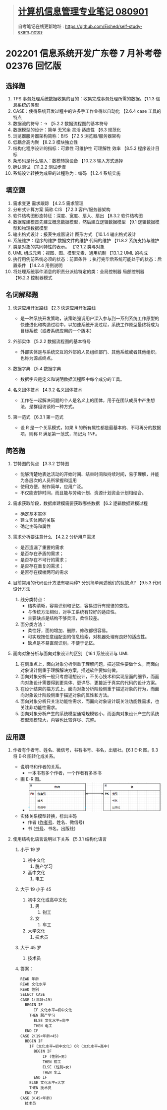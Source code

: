 > # [**计算机信息管理专业笔记 080901**](https://github.com/Eished/self-study-exam_notes)
>
> **自考笔记在线更新地址** : <https://github.com/Eished/self-study-exam_notes>

# 202201 信息系统开发广东卷 7 月补考卷 02376 回忆版

## 选择题

1. TPS 事务处理系统数据收集的目的：收集完成事务处理所需的数据。【1.1.3 信息系统的类型
2. CASE：使得系统开发过程中的许多手工作业得以自动化 【2.6.4 case 工具的特点
3. 数据流的符号：→ 【5.2.2 数据流程图的基本符号
4. 数据模型的设计：简单 无冗余 灵活 适应性 【6.3 规范化
5. 浏览器服务器架构简称：B/S 【7.2.5 浏览器/服务器架构
6. 低耦合高内聚 【8.2.3 模块独立性
7. 结构化程序设计的指标：可靠性 可维护性 可理解性 效率 【8.5.2 程序设计目标
8. 条形码是什么输入：数模转换设备 【10.2.3 输入方式选择
9. 确认测试 【11.2.2 测试步骤
10. 系统设计转换为成果的过程称为：编码 【1.2.4 系统实施

## 填空题

1. 需求变更 需求跟踪 【4.2.5 需求管理
2. 分布式计算方案 简称 C/S 【7.2.3 客户/服务器架构
3. 软件结构图形态特征：深度、宽度、扇入、扇出 【8.3.2 软件结构图
4. 数据库建模首先建立概念数据模型，然后建立逻辑数据模型 【9.1 逻辑数据模型和物理数据模型
5. 输出格式设计：报表生成器设计 图形方式 【10.1.4 输出格式设计
6. 系统维护：程序的维护 数据文件的维护 代码的维护 【11.8.2 系统支持与维护
7. 类是对象的共同特性的表示。 【12.1.2 类与对象
8. UML 组成元素：视图、图、模型元素、通用机制 【13.1.2 UML 的构成
9. 执行用例前系统必须的状态：前置条件 ；执行完毕后系统可能处于的状态：后置条件 【14.2.4 用例说明
10. 将处理系统事件消息的职责分派给特定的类：全局控制器 局部控制器 【16.2.3 控制器模式

## 名词解释题

1. 快速应用开发路线 【2.3 快速应用开发路线

   - 是一种系统开发策略，该策略强调用户深入参与到一系列系统工作原型的快速进化和构造过程中，以加速系统开发过程，系统工作原型最终将成为目标系统（或者系统应用的一个版本）

2. 外部实体 【5.2.2 数据流程图的基本符号

   - 外部实体是与系统交互的外部的人员组织部门、其他系统或者其他组织，也称为源点终点。

3. 数据字典 【5.4 数据字典

   - 数据字典是定义和说明数据流程图中每个成分的工具。

4. 名义团体技术 【4.3.2 名义团体技术

   - 工作在一起解决问题的个人是名义上的团体，用于在团队成员中产生想法，是群组访谈的一种方式。

5. 第一范式 【6.3.1 第一范式
   - 设 R 是一个关系模式，如果 R 的所有属性都是最基本的、不可再分的数据项，则称 R 满足第一范式，简记为 1NF。

## 简答题

1. 甘特图的优点 【3.3.2 甘特图
   - 能够清楚地表达活动的开始时间、结束时间和持续时间，易于理解，并能为各层次的人员所掌握和运用
   - 使用方便，制作简单，应用广泛。
   - 不仅能安排时间，而且能与劳动计划、资源计划资金计划相结合。
2. 需求获取阶段，数据库建模需要获取哪些数据 【6.2 逻辑数据建模过程

   - 确定基本实体
   - 建立实体间的关联
   - 确定主码和属性

3. 需求分析要注意什么 【4.2.2 分析用户需求
   - 是否遗漏了重要的需求
   - 是否存在矛盾的需求；
   - 是否存在不可行的需求；
   - 是否存在重复的需求；
   - 是否存在模棱两可的需求
4. 目前常用的代码设计方法有哪两种? 分别简单阐述他们的优缺点? 【9.5.3 代码设计方法

   1. 线分类特点：
      - 结构清晰，容易识别和记忆，容易进行有规律的查找。
      - 与传统方法相似，对手工系统有较好的适应性。
      - 主要缺点是结构不够灵活，柔性较差。
   2. 面分类方法：
      - 柔性好，面的增加、删除、修改都很容易。
      - 可实现按任意组配面的信息检索，对机器处理有良好的适应性。
      - 缺点是不易直观识别，不便于记忆。

5. 面向对象分析与面向对象设计的区别 【16.1 系统设计与 UML
   1. 在侧重点上，面向对象分析侧重于理解问题，描述软件要做什么，而面向对象设计侧重于理解解决方案，描述软件要如何做。
   2. 面向对象分析一般只考虑理想设计，不关心技术和实现层面的细节，而面向对象设计需要得到更具体、更详尽，更接近于真实的代码的设计方案。
   3. 在设计结果的描方式上，面向对象分析阶段侧重于描述对象的行为，而面向对象设计阶段侧重于描述对象的属性和方法。
   4. 面向对象分析只关注功能性需求，而面向对象设计既关注功能性需求，也关注非功能性需求。
   5. 面向对象分析产生的系统模型通常规模较小，而面向对象设计产生的系统模型规模较大，内容也比较详尽、完整。

## 应用题

1. 作者有作者号、姓名、微信号，书有书号、书名，出版社。【6.1 E-R 图。9.3 将 E-R 图转化成关系。

   - 说明书和作者的关系。
     - 一本书有多个作者，一个作者有多本书
   - 画 E-R 图。
     - ![image-20220712015801359](202201-信息系统开发广东7月补考卷-02376.assets/image-20220712015801359.png)
   - 实体关系模型转换，标出主码
     - 作者 (<u>作者号</u>、姓名、微信号)
     - 书 (<u>书号</u>、书名，出版社)

2. 使用结构化语言说明以下关系 【5.3.1 结构化语言

   1. 小于 19 岁

      1. 初中文化
         1. 脱产学习
      2. 高中文化
         1. 电工

   2. 大于 19 小于 45

      1. 初中文化或高中文化
         1. 男
            1. 钳工
         2. 女
            1. 车工
      2. 大学文化
         1. 技术员

   3. 大于 45 岁

      1. 技术员

   4. 答案：

      ```basic
      READ 年龄
      READ 文化水平
      READ 性别
      SELECT CASE
      CASE 1(年龄<19)
      	BEGIN IF
      		IF 文化水平=初中文化
          THEN 脱产学习
      		ELSE 文化水平=高中
      		THEN 电工
        END IF
      CASE 2(19<年龄<45)
        BEGIN IF
          IF (文化水平=初中文化) OR (文化水平=高中)
          	BEGIN IF
          		IF (性别=男)
          		THEN 钳工
          		ELSE (性别=女)
          		THEN 车工
            END IF
          ELSE 文化水平=大学
          THEN 技术员
        END IF
      CASE 3(45<年龄)
      	技术员
      ```
